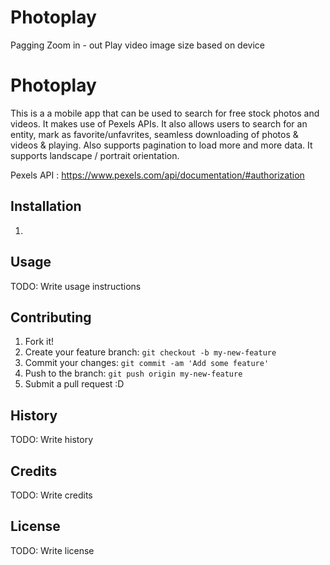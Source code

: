 #  Photoplay

Pagging
Zoom in - out
Play video
image size based on device 

# Photoplay

This is a a mobile app that can be used to search for free stock photos and videos. It makes use of Pexels APIs. It also allows users to search for an entity, mark as favorite/unfavrites, seamless downloading of photos & videos & playing. Also supports pagination to load more and more data. It supports landscape / portrait orientation.


Pexels API : https://www.pexels.com/api/documentation/#authorization


## Installation

1.  

## Usage

TODO: Write usage instructions

## Contributing

1. Fork it!
2. Create your feature branch: `git checkout -b my-new-feature`
3. Commit your changes: `git commit -am 'Add some feature'`
4. Push to the branch: `git push origin my-new-feature`
5. Submit a pull request :D

## History

TODO: Write history

## Credits

TODO: Write credits

## License

TODO: Write license
